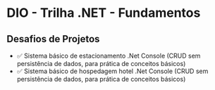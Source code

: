 # DIO - Trilha .NET - Fundamentos

## Desafios de Projetos
- ✅ Sistema básico de estacionamento .Net Console (CRUD sem persistência de dados, para prática de conceitos básicos)
- ✅ Sistema básico de hospedagem hotel .Net Console (CRUD sem persistência de dados, para prática de conceitos básicos)
